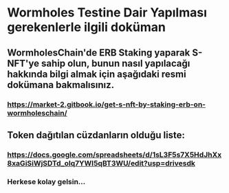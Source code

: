 # Wormholes Testine Dair Yapılması gerekenlerle ilgili doküman

## WormholesChain'de ERB Staking yaparak S-NFT'ye sahip olun, bunun nasıl yapılacağı hakkında bilgi almak için aşağıdaki resmi dokümana bakmalısınız.

### https://market-2.gitbook.io/get-s-nft-by-staking-erb-on-wormholeschain/

## Token dağıtılan cüzdanların olduğu liste:

### https://docs.google.com/spreadsheets/d/1sL3F5s7X5HdJhXx8xaGiSiWjSDTd_oIq7YWI5qBT3WU/edit?usp=drivesdk

### Herkese kolay gelsin...
